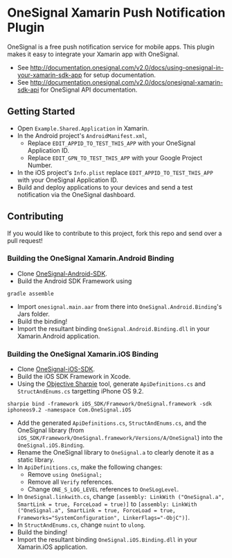 OneSignal Xamarin Push Notification Plugin
==========================================

OneSignal is a free push notification service for mobile apps. This plugin makes it easy to integrate your Xamarin app with OneSignal.

- See http://documentation.onesignal.com/v2.0/docs/using-onesignal-in-your-xamarin-sdk-app for setup documentation.
- See http://documentation.onesignal.com/v2.0/docs/onesignal-xamarin-sdk-api for OneSignal API documentation.

Getting Started
---------------

* Open ```Example.Shared.Application``` in Xamarin.
* In the Android project's ```AndroidManifest.xml```,
  * Replace ```EDIT_APPID_TO_TEST_THIS_APP``` with your OneSignal Application ID.
  * Replace ```EDIT_GPN_TO_TEST_THIS_APP``` with your Google Project Number.
* In the iOS project's ```Info.plist``` replace ```EDIT_APPID_TO_TEST_THIS_APP``` with your OneSignal Application ID.
* Build and deploy applications to your devices and send a test notification via the OneSignal dashboard.

Contributing
------------

If you would like to contribute to this project, fork this repo and send over a pull request!

### Building the OneSignal Xamarin.Android Binding
* Clone [OneSignal-Android-SDK](https://github.com/one-signal/OneSignal-Android-SDK).
* Build the Android SDK Framework using
```shell
gradle assemble
```
* Import ```onesignal.main.aar``` from there into ```OneSignal.Android.Binding```'s Jars folder.
* Build the binding!
* Import the resultant binding ```OneSignal.Android.Binding.dll``` in your Xamarin.Android application.

### Building the OneSignal Xamarin.iOS Binding
* Clone [OneSignal-iOS-SDK](https://github.com/one-signal/OneSignal-iOS-SDK).
* Build the iOS SDK Framework in Xcode.
* Using the [Objective Sharpie](https://developer.xamarin.com/guides/cross-platform/macios/binding/objective-sharpie/) tool, generate ```ApiDefinitions.cs``` and ```StructAndEnums.cs``` targetting iPhone OS 9.2.
```shell
sharpie bind -framework iOS_SDK/Framework/OneSignal.framework -sdk iphoneos9.2 -namespace Com.OneSignal.iOS
```
* Add the generated ```ApiDefinitions.cs```, ```StructAndEnums.cs```, and the OneSignal library (from ```iOS_SDK/Framework/OneSignal.framework/Versions/A/OneSignal```) into the ```OneSignal.iOS.Binding```.
* Rename the OneSignal library to ```OneSignal.a``` to clearly denote it as a static library.
* In ```ApiDefinitions.cs```, make the following changes:
  * Remove ```using OneSignal;```
  * Remove all ```Verify``` references.
  * Change ```ONE_S_LOG_LEVEL``` references to ```OneSLogLevel```.
* In ```OneSignal.linkwith.cs```, change ```[assembly: LinkWith ("OneSignal.a", SmartLink = true, ForceLoad = true)]``` to ```[assembly: LinkWith ("OneSignal.a", SmartLink = true, ForceLoad = true, Frameworks="SystemConfiguration", LinkerFlags="-ObjC")]```.
* In ```StructAndEnums.cs```, change ```nuint``` to ```ulong```.
* Build the binding!
* Import the resultant binding ```OneSignal.iOS.Binding.dll``` in your Xamarin.iOS application.